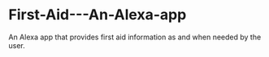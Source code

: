 # First-Aid---An-Alexa-app
An Alexa app that provides first aid information as and when needed by the user.
